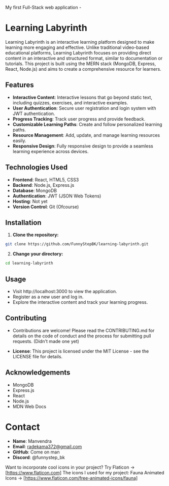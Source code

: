 My first Full-Stack web application -

# Learning Labyrinth

Learning Labyrinth is an interactive learning platform designed to make learning more engaging and effective. Unlike traditional video-based educational platforms, Learning Labyrinth focuses on providing direct content in an interactive and structured format, similar to documentation or tutorials. This project is built using the MERN stack (MongoDB, Express, React, Node.js) and aims to create a comprehensive resource for learners.

## Features

- **Interactive Content**: Interactive lessons that go beyond static text, including quizzes, exercises, and interactive examples.
- **User Authentication**: Secure user registration and login system with JWT authentication.
- **Progress Tracking**: Track user progress and provide feedback.
- **Customizable Learning Paths**: Create and follow personalized learning paths.
- **Resource Management**: Add, update, and manage learning resources easily.
- **Responsive Design**: Fully responsive design to provide a seamless learning experience across devices.

## Technologies Used

- **Frontend**: React, HTML5, CSS3
- **Backend**: Node.js, Express.js
- **Database**: MongoDB
- **Authentication**: JWT (JSON Web Tokens)
- **Hosting**: Not yet
- **Version Control**: Git (Ofcourse)

## Installation

1. **Clone the repository:**
  ```sh
  git clone https://github.com/FunnyStepBK/learning-labyrinth.git
  ```
2. **Change your directory:**
  ```sh
  cd learning-labyrinth
  ```

## Usage
- Visit http://localhost:3000 to view the application.
- Register as a new user and log in.
- Explore the interactive content and track your learning progress.

## Contributing
- Contributions are welcome! Please read the CONTRIBUTING.md for details on the code of conduct and the process for submitting pull requests. (Didn't made one yet)

- **License**: This project is licensed under the MIT License - see the LICENSE file for details.

## Acknowledgements
- MongoDB
- Express.js
- React
- Node.js
- MDN Web Docs

 # Contact
- **Name**: Manvendra
- **Email**: radekama372@gmail.com
- **GitHub**: Come on man
- **Discord**: @funnystep_bk

Want to incorporate cool icons in your project? Try Flaticon -> [https://www.flaticon.com]
The icons I used for my project: Fauna Animated Icons -> [https://www.flaticon.com/free-animated-icons/fauna]


